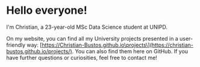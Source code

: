 # Hello everyone!

I'm Christian, a 23-year-old MSc Data Science student at UNIPD.

On my website, you can find all my University projects presented in a user-friendly way: [https://Christian-Bustos.github.io\projects\](https://christian-bustos.github.io/projects/). You can also find them here on GitHub. If you have further questions or curiosities, feel free to contact me!
